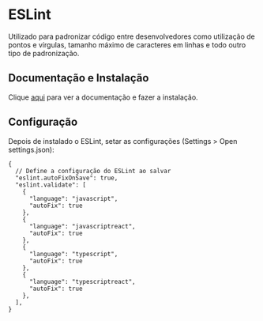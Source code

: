 # ESLint

Utilizado para padronizar código entre desenvolvedores como utilização de pontos e vírgulas, tamanho máximo de caracteres em linhas e todo outro tipo de padronização.

## Documentação e Instalação

Clique [aqui](https://marketplace.visualstudio.com/items?itemName=dbaeumer.vscode-eslint) para ver a documentação e fazer a instalação.

## Configuração

Depois de instalado o ESLint, setar as configurações (Settings > Open settings.json):

```
{  
  // Define a configuração do ESLint ao salvar
  "eslint.autoFixOnSave": true,
  "eslint.validate": [
    {
      "language": "javascript",
      "autoFix": true
    },
    {
      "language": "javascriptreact",
      "autoFix": true
    },
    {
      "language": "typescript",
      "autoFix": true
    },
    {
      "language": "typescriptreact",
      "autoFix": true
    },
  ],  
}
```